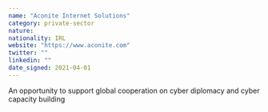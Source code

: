 ```yaml
---
name: "Aconite Internet Solutions"
category: private-sector
nature:
nationality: IRL
website: "https://www.aconite.com"
twitter: ""
linkedin: ""
date_signed: 2021-04-01
---
```

An opportunity to support global cooperation on cyber diplomacy and cyber capacity building
